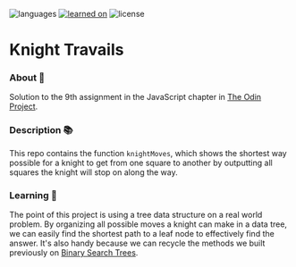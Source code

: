 ![languages](https://img.shields.io/badge/languages-ts-blue)
[![learned on](https://img.shields.io/badge/learned_on-the_odin_project-d19900)](https://www.theodinproject.com/lessons/javascript-knights-travails)
![license](https://img.shields.io/badge/license-MIT-green)

# Knight Travails

### About 📖

Solution to the 9th assignment in the JavaScript chapter in [The Odin Project](https://www.theodinproject.com/lessons/javascript-knights-travails).

### Description 📚

This repo contains the function `knightMoves`, which shows the shortest way possible for a knight to get from one square to another by outputting all squares the knight will stop on along the way.

### Learning 🌱

The point of this project is using a tree data structure on a real world problem. By organizing all possible moves a knight can make in a data tree, we can easily find the shortest path to a leaf node to effectively find the answer. It's also handy because we can recycle the methods we built previously on [Binary Search Trees](https://github.com/nightrunner4/binary-search-trees).
